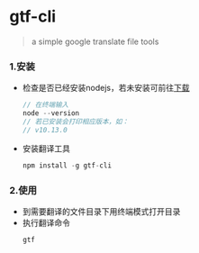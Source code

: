 # gtf-cli
> a simple google translate file tools


### 1.安装
* 检查是否已经安装nodejs，若未安装可前往[下载](http://nodejs.cn/download/)
  ```javascript
  // 在终端输入
  node --version
  // 若已安装会打印相应版本，如：
  // v10.13.0
  ```
* 安装翻译工具
  ```javascript
  npm install -g gtf-cli
  ```

### 2.使用
* 到需要翻译的文件目录下用终端模式打开目录
* 执行翻译命令
  ```javascript
  gtf
  ```
